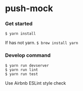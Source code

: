 # push-mock

### Get started
```
$ yarn install
```

If has not yarn. `$ brew install yarn`

### Develop command
```
$ yarn run devserver
$ yarn run lint
$ yarn run test
```

Use Airbnb ESLint style check
